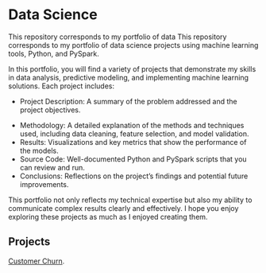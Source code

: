 # Data Science

This repository corresponds to my portfolio of data This repository corresponds to my portfolio of data science projects using machine learning tools, Python, and PySpark.

In this portfolio, you will find a variety of projects that demonstrate my skills in data analysis, predictive modeling, and implementing machine learning solutions. Each project includes:

- Project Description: A summary of the problem addressed and the project objectives.
* Methodology: A detailed explanation of the methods and techniques used, including data cleaning, feature selection, and model validation.
* Results: Visualizations and key metrics that show the performance of the models.
* Source Code: Well-documented Python and PySpark scripts that you can review and run.
* Conclusions: Reflections on the project’s findings and potential future improvements.


This portfolio not only reflects my technical expertise but also my ability to communicate complex results clearly and effectively. I hope you enjoy exploring these projects as much as I enjoyed creating them.

## Projects
[Customer Churn](https://github.com/jcaifal/Data-Science/blob/main/CustomerChurn.ipynb).
